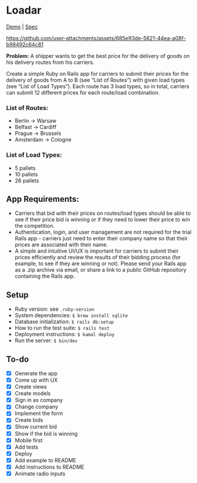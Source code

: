 # Loadar

[Demo](https://loadar.dan.kim) | [Spec](https://docs.google.com/document/d/e/2PACX-1vReLkprUfe2Qrmp4HUVZRNpIspmuG9RU0Lvm7jjolQeFG4mYFyTaKXOKwCvdR4rYcjebmcf1WsN9brI/pub)

https://github.com/user-attachments/assets/685e93de-5621-44ea-a08f-b98492c64c81

**Problem:** A shipper wants to get the best price for the delivery of goods on his delivery routes from his carriers.

Create a simple Ruby on Rails app for carriers to submit their prices for the delivery of goods from A to B (see “List of Routes”) with given load types (see “List of Load Types”). Each route has 3 load types, so in total, carriers can submit 12 different prices for each route/load combination.

### List of Routes:

- Berlin -> Warsaw
- Belfast -> Cardiff
- Prague -> Brussels
- Amsterdam -> Cologne

### List of Load Types:

- 5 pallets
- 10 pallets
- 26 pallets

## App Requirements:

- Carriers that bid with their prices on routes/load types should be able to see if their price bid is winning or if they need to lower their price to win the competition.
- Authentication, login, and user management are not required for the trial Rails app - carriers just need to enter their company name so that their prices are associated with their name.
- A simple and intuitive UI/UX is important for carriers to submit their prices efficiently and review the results of their bidding process (for example, to see if they are winning or not).
Please send your Rails app as a .zip archive via email, or share a link to a public GitHub repository containing the Rails app.

## Setup

- Ruby version: see `.ruby-version`
- System dependencies: `$ brew install sqlite`
- Database initialization: `$ rails db:setup`
- How to run the test suite: `$ rails test`
- Deployment instructions: `$ kamal deploy`
- Run the server: `$ bin/dev`

## To-do

- [x] Generate the app
- [x] Come up with UX
- [x] Create views
- [x] Create models
- [x] Sign in as company
- [x] Change company
- [x] Implement the form
- [x] Create bids
- [x] Show current bid
- [x] Show if the bid is winning
- [x] Mobile first
- [x] Add tests
- [x] Deploy
- [x] Add example to README
- [x] Add instructions to README
- [x] Animate radio inputs
